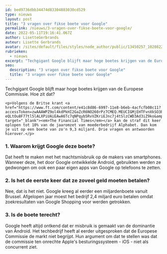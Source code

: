 ```yaml
---
id: bed9736dbb34474d83304883030cd529
type: nieuws
layout: post
title: "3 vragen over fikse boete voor Google"
permalink: /nieuws/3-vragen-over-fikse-boete-voor-google/
date: 2022-05-11T19:16:41.067Z
author: LisetteGerbrands
auteur: Lisette Gerbrands
avatar: /sites/default/files/styles/node_author/public/13450257_10208224020345949_4749455365629855480_n.jpg?itok=bu9Jk8Bo
rubrieken:
  - nieuws
excerpt: "Techgigant Google blijft maar hoge boetes krijgen van de Europese Commissie. Hoe zit dat?   "
seo:
  description: "3 vragen over fikse boete voor Google"
  title: "3 vragen over fikse boete voor Google"
---
```

Techgigant Google blijft maar hoge boetes krijgen van de Europese Commissie. Hoe zit dat?   

    <p>Volgens de Britse krant <a href="https://www.ft.com/content/e41c8d86-6997-11e8-b6eb-4acfcfb08c11?accessToken=zwAAAWPZ9ol4kdPkHI2GaZcR6NO260rPz7CMEQ.MEUCIGMjEHTFvnXkSO3PZF1dGdZ-eQLtOu8F77tl5lALXPiUAiEAwA6Tc7qNPqyb5RvVZKriEJnc7j4tSlzCWD3Ad3iZ9ko&amp;sharetype=gift" target="_blank"><em>The Financial Times</em></a> kan de straf dit keer oplopen tot 10% van de jaaromzet van moederbedrijf Alphabet. Dan kom je uit op een boete van zo'n 9,3 miljard. Drie vragen en antwoorden hierover.</p>
<h3>1. Waarom krijgt Google deze boete?</h3>
<p>Dat heeft te maken met het machtsmisbruik op de makers van smartphones. Wanneer deze, het door Google ontwikkelde Android, gebruikten werden ze gedwongen om ook een paar eigen apps van Google op telefoons te zetten.</p>
<h3>2. Is het de eerste keer dat ze zoveel geld moeten betalen?</h3>
<p>Nee, dat is het niet. Google kreeg al eerder een miljardenboete vanuit Brussel. Afgelopen jaar moest het bedrijf 2,4 miljard euro betalen omdat zoekresultaten van Google Shopping voor werden getrokken.</p>
<h3>3. Is de boete terecht?</h3>
<p>Google heeft altijd ontkend dat er misbruik is gemaakt van de dominantie van Android. Het techbedrijf heeft al eerder uitgesproken dat de Europese Commissie de markt niet begrijpt. Hun argument om dat te stellen was dat de commissie ten onrechte Apple's besturingssysteem - iOS - niet als concurrent ziet.</p>  
